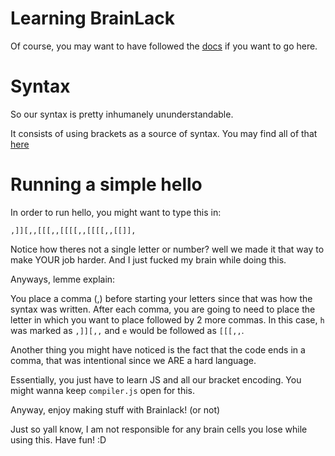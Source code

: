 # Learning BrainLack
Of course, you may want to have followed the [docs](https://brainlack.github.io/) if you want to go here.

# Syntax
So our syntax is pretty inhumanely ununderstandable.

It consists of using brackets as a source of syntax. You may find all of that [here](https://github.com/brainlack/brainlack/blob/main/compiler.js)

# Running a simple hello
In order to run hello, you might want to type this in:
```
,]][,,[[[,,[[[[,,[[[[,,[[]],
```
Notice how theres not a single letter or number? well we made it that way to make YOUR job harder. And I just fucked my brain while doing this.

Anyways, lemme explain:

You place a comma (,) before starting your letters since that was how the syntax was written. After each comma, you are going to need to place the letter in which you want to place followed by 2 more commas. In this case, `h` was marked as `,]][,,` and `e` would be followed as `[[[,,`.

Another thing you might have noticed is the fact that the code ends in a comma, that was intentional since we ARE a hard language.

Essentially, you just have to learn JS and all our bracket encoding. You might wanna keep `compiler.js` open for this.

Anyway, enjoy making stuff with Brainlack! (or not)

Just so yall know, I am not responsible for any brain cells you lose while using this. Have fun! :D
